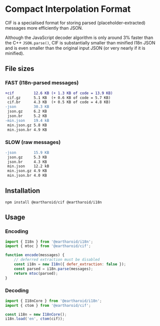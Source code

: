 # Compact Interpolation Format

CIF is a specialised format for storing parsed (placeholder-extracted) messages more efficiently than JSON.

Although the JavaScript decoder algorithm is only around 3% faster than the C++ `JSON.parse()`,
CIF is substantially smaller than minified I18n JSON
and is even smaller than the original input JSON (or very nearly if it is minified).


## File sizes

### FAST (I18n-parsed messages)

```diff
+cif         12.6 KB (+ 1.3 KB of code = 13.9 KB)
 cif.gz      5.1 KB  (+ 0.6 KB of code = 5.7 KB)
 cif.br      4.3 KB  (+ 0.5 KB of code = 4.8 KB)
-json        30.3 KB
 json.gz     6.2 KB
 json.br     5.2 KB
-min.json    19.4 kB
 min.json.gz 5.8 KB
 min.json.br 4.9 KB
```

### SLOW (raw messages)

```diff
-json        15.9 KB
 json.gz     5.3 KB
 json.br     4.3 KB
 min.json    12.2 kB
 min.json.gz 4.9 KB
 min.json.br 4.0 KB
```

## Installation

```
npm install @eartharoid/cif @eartharoid/i18n
```

## Usage

### Encoding

```js
import { I18n } from '@eartharoid/i18n';
import { mtoc } from '@eartharoid/cif';

function encode(messages) {
	// deferred extraction must be disabled
	const i18n = new I18n({ defer_extraction: false });
	const parsed = i18n.parse(messages);
	return mtoc(parsed);
}
```

### Decoding

```js
import { I18nCore } from '@eartharoid/i18n';
import { ctom } from '@eartharoid/cif';

const i18n = new I18nCore();
i18n.load('en', ctom(cif));

```
